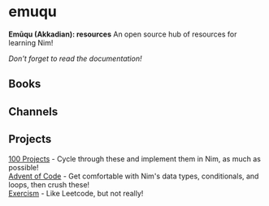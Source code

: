 # emuqu
**Emūqu (Akkadian): resources**
An open source hub of resources for learning Nim! 

_Don't forget to read the documentation!_

## Books

## Channels

## Projects
[100 Projects](https://www.100projects.dev/) - Cycle through these and implement them in Nim, as much as possible!  
[Advent of Code](https://adventofcode.com/) - Get comfortable with Nim's data types, conditionals, and loops, then crush these!  
[Exercism](https://exercism.org/tracks/nim) - Like Leetcode, but not really!

